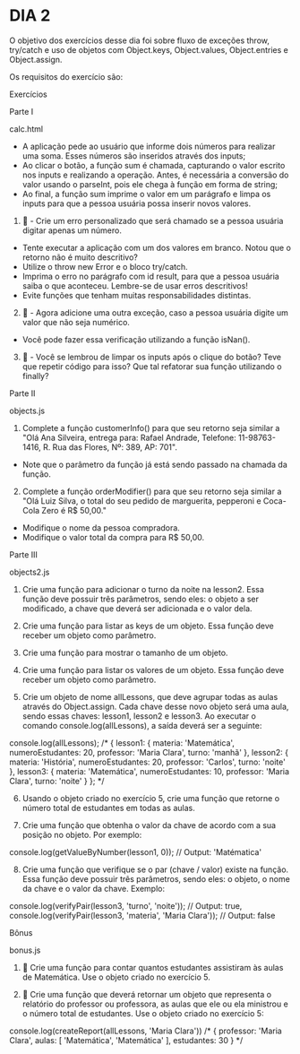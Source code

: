 # DIA 2

O objetivo dos exercícios desse dia foi sobre fluxo de exceções throw, try/catch e uso de objetos com Object.keys, Object.values, Object.entries e Object.assign.

Os requisitos do exercício são:

Exercícios

Parte I

calc.html

  * A aplicação pede ao usuário que informe dois números para realizar uma soma. Esses números são inseridos através dos inputs;
  * Ao clicar o botão, a função sum é chamada, capturando o valor escrito nos inputs e realizando a operação. Antes, é necessária a conversão do valor usando o parseInt, pois ele chega à função em forma de string;
  * Ao final, a função sum imprime o valor em um parágrafo e limpa os inputs para que a pessoa usuária possa inserir novos valores.

1. 🚀 - Crie um erro personalizado que será chamado se a pessoa usuária digitar apenas um número.
  * Tente executar a aplicação com um dos valores em branco. Notou que o retorno não é muito descritivo?
  * Utilize o throw new Error e o bloco try/catch.
  * Imprima o erro no parágrafo com id result, para que a pessoa usuária saiba o que aconteceu. Lembre-se de usar erros descritivos!
  * Evite funções que tenham muitas responsabilidades distintas.

2. 🚀 - Agora adicione uma outra exceção, caso a pessoa usuária digite um valor que não seja numérico.
  * Você pode fazer essa verificação utilizando a função isNan().

3. 🚀 - Você se lembrou de limpar os inputs após o clique do botão? Teve que repetir código para isso? Que tal refatorar sua função utilizando o finally?

Parte II

objects.js

1. Complete a função customerInfo() para que seu retorno seja similar a "Olá Ana Silveira, entrega para: Rafael Andrade, Telefone: 11-98763-1416, R. Rua das Flores, Nº: 389, AP: 701".
  * Note que o parâmetro da função já está sendo passado na chamada da função.

2. Complete a função orderModifier() para que seu retorno seja similar a "Olá Luiz Silva, o total do seu pedido de marguerita, pepperoni e Coca-Cola Zero é R$ 50,00."
  * Modifique o nome da pessoa compradora.
  * Modifique o valor total da compra para R$ 50,00.

Parte III

objects2.js

1. Crie uma função para adicionar o turno da noite na lesson2. Essa função deve possuir três parâmetros, sendo eles: o objeto a ser modificado, a chave que deverá ser adicionada e o valor dela.

2. Crie uma função para listar as keys de um objeto. Essa função deve receber um objeto como parâmetro.

3. Crie uma função para mostrar o tamanho de um objeto.

4. Crie uma função para listar os valores de um objeto. Essa função deve receber um objeto como parâmetro.

5. Crie um objeto de nome allLessons, que deve agrupar todas as aulas através do Object.assign. Cada chave desse novo objeto será uma aula, sendo essas chaves: lesson1, lesson2 e lesson3. Ao executar o comando console.log(allLessons), a saída deverá ser a seguinte:

console.log(allLessons);
/*
{
  lesson1:
   { materia: 'Matemática',
     numeroEstudantes: 20,
     professor: 'Maria Clara',
     turno: 'manhã' },
  lesson2:
   { materia: 'História',
     numeroEstudantes: 20,
     professor: 'Carlos',
     turno: 'noite' },
  lesson3:
   { materia: 'Matemática',
     numeroEstudantes: 10,
     professor: 'Maria Clara',
     turno: 'noite' }
};
*/

6. Usando o objeto criado no exercício 5, crie uma função que retorne o número total de estudantes em todas as aulas.

7. Crie uma função que obtenha o valor da chave de acordo com a sua posição no objeto. Por exemplo:

console.log(getValueByNumber(lesson1, 0));
// Output: 'Matématica'

8. Crie uma função que verifique se o par (chave / valor) existe na função. Essa função deve possuir três parâmetros, sendo eles: o objeto, o nome da chave e o valor da chave. Exemplo:

console.log(verifyPair(lesson3, 'turno', 'noite'));
// Output: true,
console.log(verifyPair(lesson3, 'materia', 'Maria Clara'));
// Output: false

Bônus

bonus.js

1. 🚀 Crie uma função para contar quantos estudantes assistiram às aulas de Matemática. Use o objeto criado no exercício 5.

2. 🚀 Crie uma função que deverá retornar um objeto que representa o relatório do professor ou professora, as aulas que ele ou ela ministrou e o número total de estudantes. Use o objeto criado no exercício 5:

console.log(createReport(allLessons, 'Maria Clara'))
/* {
  professor: 'Maria Clara',
  aulas: [ 'Matemática', 'Matemática' ],
  estudantes: 30
} */
